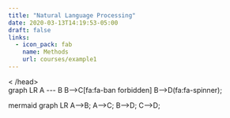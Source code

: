 ```yaml
---
title: "Natural Language Processing"
date: 2020-03-13T14:19:53-05:00
draft: false
links:
  - icon_pack: fab
    name: Methods
    url: courses/example1
---
```



<html lang="en"> 
<head>   
<meta charset="utf-8"> <
/head> 
<body>   
  <div class="mermaid">
  graph LR
     A --- B
     B-->C[fa:fa-ban forbidden]
     B-->D(fa:fa-spinner);   
</div>   <script src="mermaid.min.js"></script>
<script>mermaid.initialize({startOnLoad:true});</script>
</body>
</html>

mermaid
  graph LR
     A-->B;
     A-->C;
     B-->D;
     C-->D;
     
